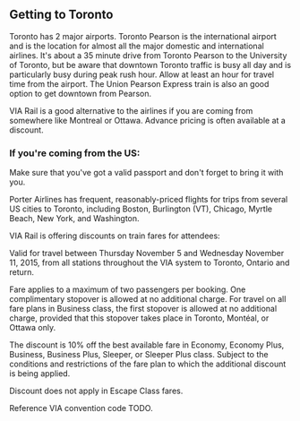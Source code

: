 ## Getting to Toronto

Toronto has 2 major airports. Toronto Pearson is the international airport and is the location for almost all the major domestic and international airlines. It's about a 35 minute drive from Toronto Pearson to the University of Toronto, but be aware that downtown Toronto traffic is busy all day and is particularly busy during peak rush hour. Allow at least an hour for travel time from the airport. The Union Pearson Express train is also an good option to get downtown from Pearson.

VIA Rail is a good alternative to the airlines if you are coming from somewhere like Montreal or Ottawa. Advance pricing is often available at a discount.

### If you're coming from the US:

Make sure that you've got a valid passport and don't forget to bring it with you.

Porter Airlines has frequent, reasonably-priced flights for trips from several US cities to Toronto, including Boston, Burlington (VT), Chicago, Myrtle Beach, New York, and Washington.

VIA Rail is offering discounts on train fares for attendees:

Valid for travel between Thursday November 5 and Wednesday November 11, 2015, from all stations throughout the VIA system to Toronto, Ontario and return.

Fare applies to a maximum of two passengers per booking. One complimentary stopover is allowed at no additional charge. For travel on all fare plans in Business class, the first stopover is allowed at no additional charge, provided that this stopover takes place in Toronto, Montéal, or Ottawa only.

The discount is 10% off the best available fare in Economy, Economy Plus, Business, Business Plus, Sleeper, or Sleeper Plus class. Subject to the conditions and restrictions of the fare plan to which the additional discount is being applied.

Discount does not apply in Escape Class fares.

Reference VIA convention code TODO.
